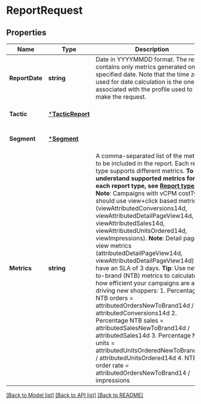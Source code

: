 # ReportRequest

## Properties
Name | Type | Description | Notes
------------ | ------------- | ------------- | -------------
**ReportDate** | **string** | Date in YYYYMMDD format. The report contains only metrics generated on the specified date. Note that the time zone used for date calculation is the one associated with the profile used to make the request. | [optional] [default to null]
**Tactic** | [***TacticReport**](TacticReport.md) |  | [optional] [default to null]
**Segment** | [***Segment**](Segment.md) |  | [optional] [default to null]
**Metrics** | **string** | A comma-separated list of the metrics to be included in the report.  Each report type supports different metrics. **To understand supported metrics for each report type, see [Report types](/API/docs/en-us/guides/reporting/v2/report-types).**  **Note**: Campaigns with vCPM costType should use view+click based metrics (viewAttributedConversions14d, viewAttributedDetailPageView14d, viewAttributedSales14d, viewAttributedUnitsOrdered14d, viewImpressions).  **Note**: Detail page view metrics (attributedDetailPageView14d, viewAttributedDetailPageView14d) have an SLA of 3 days.  **Tip**: Use new-to-brand (NTB) metrics to calculate how efficient your campaigns are at driving new shoppers:    1. Percentage of NTB orders &#x3D; attributedOrdersNewToBrand14d / attributedConversions14d   2. Percentage NTB sales &#x3D; attributedSalesNewToBrand14d / attributedSales14d   3. Percentage NTB units &#x3D; attributedUnitsOrderedNewToBrand14d / attributedUnitsOrdered14d   4. NTB order rate &#x3D; attributedOrdersNewToBrand14 / impressions | [optional] [default to null]

[[Back to Model list]](../README.md#documentation-for-models) [[Back to API list]](../README.md#documentation-for-api-endpoints) [[Back to README]](../README.md)

